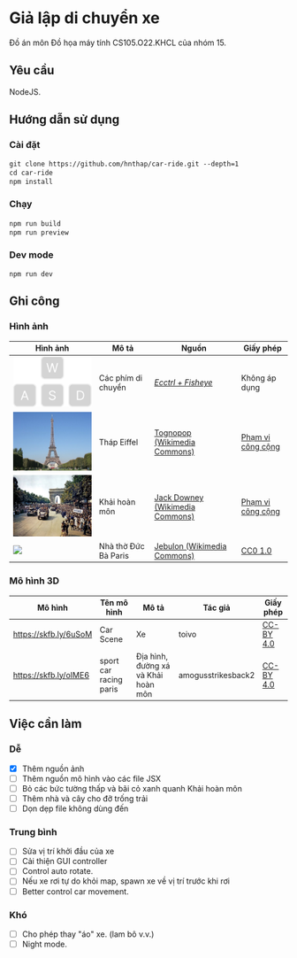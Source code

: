# Giả lập di chuyển xe

Đồ án môn Đồ họa máy tính CS105.O22.KHCL của nhóm 15.

## Yêu cầu

NodeJS.

## Hướng dẫn sử dụng

### Cài đặt

```{bash}
git clone https://github.com/hnthap/car-ride.git --depth=1
cd car-ride
npm install
```

### Chạy

```{bash}
npm run build
npm run preview
```

### Dev mode

```{bash}
npm run dev
```

## Ghi công

### Hình ảnh

| Hình ảnh | Mô tả | Nguồn | Giấy phép |
| --- | --- | --- | --- |
| <img src="public/controls.png" width="200px" /> | Các phím di chuyển | [*Ecctrl + Fisheye*](https://codesandbox.io/s/nvk9pf) | Không áp dụng |
| <img src="public/Eiffel_Tower_20051010.jpg" width="300px" /> | Tháp Eiffel | [Tognopop (Wikimedia Commons)](https://commons.wikimedia.org/wiki/File:Eiffel_Tower_20051010.jpg) | [Phạm vi công cộng](https://en.wikipedia.org/wiki/Public_domain) |
| <img src="public/Crowds_of_French_patriots_line_the_Champs_Elysees-edit2.jpg" width="300px" /> | Khải hoàn môn | [Jack Downey (Wikimedia Commons)](https://commons.wikimedia.org/wiki/File:Crowds_of_French_patriots_line_the_Champs_Elysees-edit2.jpg) | [Phạm vi công cộng](https://en.wikipedia.org/wiki/Public_domain) |
| <img src="public/Flèche_et_rosace_transept_sud_Notre-Dame_de_Paris.jpg" width="200px" /> | Nhà thờ Đức Bà Paris | [Jebulon (Wikimedia Commons)](https://commons.wikimedia.org/wiki/File:Fl%C3%A8che_et_rosace_transept_sud_Notre-Dame_de_Paris.jpg) | [CC0 1.0](https://creativecommons.org/publicdomain/zero/1.0/deed.en)


### Mô hình 3D

| Mô hình | Tên mô hình | Mô tả | Tác giả | Giấy phép |
| --- | --- | --- | --- | --- |
| https://skfb.ly/6uSoM | Car Scene | Xe | toivo | [CC-BY 4.0](https://creativecommons.org/licenses/by/4.0/) |
| https://skfb.ly/oIME6 | sport car racing paris | Địa hình, đường xá và Khải hoàn môn | amogusstrikesback2 | [CC-BY 4.0](https://creativecommons.org/licenses/by/4.0/) |

## Việc cần làm

### Dễ

- [x] Thêm nguồn ảnh
- [ ] Thêm nguồn mô hình vào các file JSX
- [ ] Bỏ các bức tường thấp và bãi cỏ xanh quanh Khải hoàn môn
- [ ] Thêm nhà và cây cho đỡ trống trải
- [ ] Dọn dẹp file không dùng đến
  
### Trung bình

- [ ] Sửa vị trí khởi đầu của xe
- [ ] Cải thiện GUI controller
- [ ] Control auto rotate.
- [ ] Nếu xe rơi tự do khỏi map, spawn xe về vị trí trước khi rơi
- [ ] Better control car movement.

### Khó

- [ ] Cho phép thay "áo" xe. (lam bô v.v.)
- [ ] Night mode.